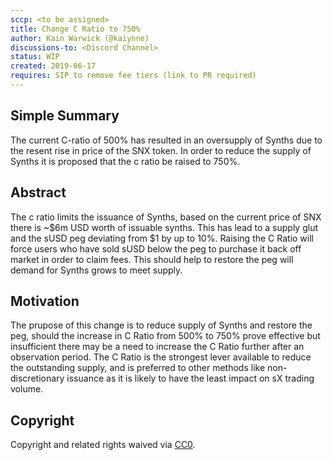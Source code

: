 ```yaml
---
sccp: <to be assigned>
title: Change C Ratio to 750%
author: Kain Warwick (@kaiynne)
discussions-to: <Discord Channel>
status: WIP
created: 2019-06-17
requires: SIP to remove fee tiers (link to PR required)
---
```


<!--You can leave these HTML comments in your merged SIP and delete the visible duplicate text guides, they will not appear and may be helpful to refer to if you edit it again. This is the suggested template for new SCCPs. Note that an SCCP number will be assigned by an editor. When opening a pull request to submit your SCCP, please use an abbreviated title in the filename, `sccp-draft_title_abbrev.md`. The title should be 44 characters or less.-->

## Simple Summary
<!--"If you can't explain it simply, you don't understand it well enough." Provide a simplified and layman-accessible explanation of the SCCP.-->
The current C-ratio of 500% has resulted in an oversupply of Synths due to the resent rise in price of the SNX token. In order to reduce the supply of Synths it is proposed that the c ratio be raised to 750%.

## Abstract
<!--A short (~200 word) description of the variable change proposed.-->
The c ratio limits the issuance of Synths, based on the current price of SNX there is ~$6m USD worth of issuable synths. This has lead to a supply glut and the sUSD peg deviating from $1 by up to 10%. Raising the C Ratio will force users who have sold sUSD below the peg to purchase it back off market in order to claim fees. This should help to restore the peg will demand for Synths grows to meet supply.

## Motivation
<!--The motivation is critical for SCCPs that want to update variables within Synthetix. It should clearly explain why the existing variable is not incentive aligned. SCCP submissions without sufficient motivation may be rejected outright.-->
The prupose of this change is to reduce supply of Synths and restore the peg, should the increase in C Ratio from 500% to 750% prove effective but insufficient there may be a need to increase the C Ratio further after an observation period. The C Ratio is the strongest lever available to reduce the outstanding supply, and is preferred to other methods like non-discretionary issuance as it is likely to have the least impact on sX trading volume.

## Copyright
Copyright and related rights waived via [CC0](https://creativecommons.org/publicdomain/zero/1.0/).

